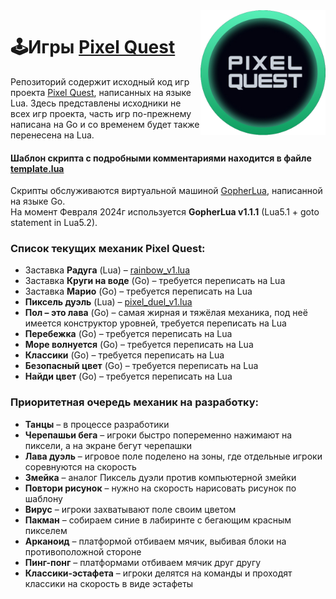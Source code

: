 <img align="right" src="https://github.com/pixel-quest/pixel-games/raw/main/logo.png" height="200">

# 🕹Игры [Pixel Quest](https://pixelquest.ru)

Репозиторий содержит исходный код игр проекта [Pixel Quest](https://pixelquest.ru), написанных на языке Lua.
Здесь представлены исходники не всех игр проекта, часть игр по-прежнему написана на Go и со временем будет также перенесена на Lua.

#### Шаблон скрипта с подробными комментариями находится в файле [template.lua](https://github.com/pixel-quest/pixel-games/blob/main/template/template.lua)
Скрипты обслуживаются виртуальной машиной [GopherLua](https://github.com/yuin/gopher-lua), написанной на языке Go.  
На момент Февраля 2024г используется **GopherLua v1.1.1** (Lua5.1 + goto statement in Lua5.2).

### Список текущих механик Pixel Quest:
- Заставка **Радуга** (Lua) – [rainbow_v1.lua](https://github.com/pixel-quest/pixel-games/blob/main/rainbow_v1/rainbow_v1.lua)
- Заставка **Круги на воде** (Go) – требуется переписать на Lua
- Заставка **Марио** (Go) – требуется переписать на Lua
- **Пиксель дуэль** (Lua) – [pixel_duel_v1.lua](https://github.com/pixel-quest/pixel-games/blob/main/pixel_duel_v1/pixel_duel_v1.lua)
- **Пол – это лава** (Go) – самая жирная и тяжёлая механика, под неё имеется конструктор уровней, требуется переписать на Lua
- **Перебежка** (Go) – требуется переписать на Lua
- **Море волнуется** (Go) – требуется переписать на Lua
- **Классики** (Go) – требуется переписать на Lua
- **Безопасный цвет** (Go) – требуется переписать на Lua
- **Найди цвет** (Go) – требуется переписать на Lua

### Приоритетная очередь механик на разработку:
- **Танцы** – в процессе разработики
- **Черепашьи бега** – игроки быстро попеременно нажимают на пиксели, а на экране бегут черепашки
- **Лава дуэль** – игровое поле поделено на зоны, где отдельные игроки соревнуются на скорость
- **Змейка** – аналог Пиксель дуэли против компьютерной змейки
- **Повтори рисунок** – нужно на скорость нарисовать рисунок по шаблону 
- **Вирус** – игроки захватывают поле своим цветом
- **Пакман** – собираем синие в лабиринте с бегающим красным пикселем
- **Арканоид** – платформой отбиваем мячик, выбивая блоки на противоположной стороне
- **Пинг-понг** – платформами отбиваем мячик друг другу
- **Классики-эстафета** – игроки делятся на команды и проходят классики на скорость в виде эстафеты
